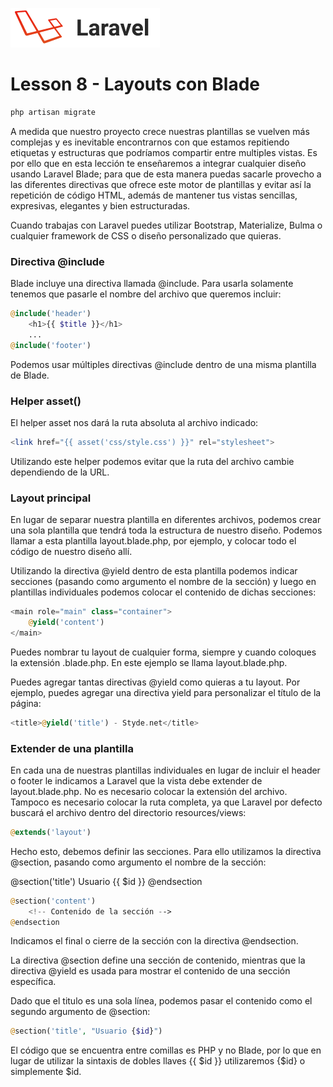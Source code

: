 ![Laravel](https://raw.githubusercontent.com/aledc7/Laravel/master/pirullo.png "Aledc.com")

# Lesson 8 - Layouts con Blade


```php
php artisan migrate
```


A medida que nuestro proyecto crece nuestras plantillas se vuelven más complejas y es inevitable encontrarnos con que estamos repitiendo etiquetas y estructuras que podríamos compartir entre multiples vistas. Es por ello que en esta lección te enseñaremos a integrar cualquier diseño usando Laravel Blade; para que de esta manera puedas sacarle provecho a las diferentes directivas que ofrece este motor de plantillas y evitar así la repetición de código HTML, además de mantener tus vistas sencillas, expresivas, elegantes y bien estructuradas.


Cuando trabajas con Laravel puedes utilizar Bootstrap, Materialize, Bulma o cualquier framework de CSS o diseño personalizado que quieras.

### Directiva @include
Blade incluye una directiva llamada @include. Para usarla solamente tenemos que pasarle el nombre del archivo que queremos incluir:

```php
@include('header')
    <h1>{{ $title }}</h1>
    ...
@include('footer')
```

Podemos usar múltiples directivas @include dentro de una misma plantilla de Blade.

### Helper asset()
El helper asset nos dará la ruta absoluta al archivo indicado:
```php
<link href="{{ asset('css/style.css') }}" rel="stylesheet">
```
Utilizando este helper podemos evitar que la ruta del archivo cambie dependiendo de la URL.

### Layout principal
En lugar de separar nuestra plantilla en diferentes archivos, podemos crear una sola plantilla que tendrá toda la estructura de nuestro diseño. Podemos llamar a esta plantilla layout.blade.php, por ejemplo, y colocar todo el código de nuestro diseño allí.

Utilizando la directiva @yield dentro de esta plantilla podemos indicar secciones (pasando como argumento el nombre de la sección) y luego en plantillas individuales podemos colocar el contenido de dichas secciones:
```php
<main role="main" class="container">
    @yield('content')
</main>
```

Puedes nombrar tu layout de cualquier forma, siempre y cuando coloques la extensión .blade.php. En este ejemplo se llama layout.blade.php.

Puedes agregar tantas directivas @yield como quieras a tu layout. Por ejemplo, puedes agregar una directiva yield para personalizar el título de la página:
```php
<title>@yield('title') - Styde.net</title>
```

### Extender de una plantilla
En cada una de nuestras plantillas individuales en lugar de incluir el header o footer le indicamos a Laravel que la vista debe extender de layout.blade.php. No es necesario colocar la extensión del archivo. Tampoco es necesario colocar la ruta completa, ya que Laravel por defecto buscará el archivo dentro del directorio resources/views:
```php
@extends('layout')
```

Hecho esto, debemos definir las secciones. Para ello utilizamos la directiva @section, pasando como argumento el nombre de la sección:

@section('title') Usuario {{ $id }} @endsection
```php
@section('content')
    <!-- Contenido de la sección -->
@endsection
```

Indicamos el final o cierre de la sección con la directiva @endsection.

La directiva @section define una sección de contenido, mientras que la directiva @yield es usada para mostrar el contenido de una sección específica.

Dado que el titulo es una sola línea, podemos pasar el contenido como el segundo argumento de @section:
```php
@section('title', "Usuario {$id}")
```
El código que se encuentra entre comillas es PHP y no Blade, por lo que en lugar de utilizar la sintaxis de dobles llaves {{ $id }} utilizaremos {$id} o simplemente $id.
